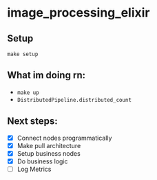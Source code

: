 # image_processing_elixir

## Setup

`make setup`

## What im doing rn:

- `make up`
- `DistributedPipeline.distributed_count`

## Next steps:

- [x] Connect nodes programmatically
- [x] Make pull architecture
- [x] Setup business nodes
- [x] Do business logic
- [ ] Log Metrics
